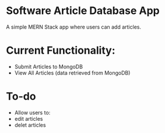 # Software Article Database App
A simple MERN Stack app where users can add articles. 

# Current Functionality:
* Submit Articles to MongoDB
* View All Articles (data retrieved from MongoDB)

# To-do
* Allow users to: 
* edit articles
* delet articles